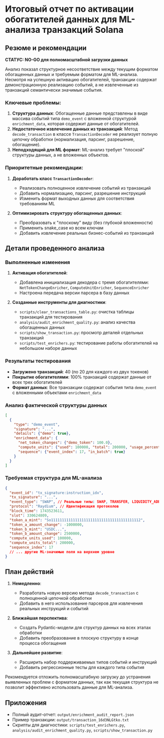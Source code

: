 # Итоговый отчет по активации обогатителей данных для ML-анализа транзакций Solana

## Резюме и рекомендации

**СТАТУС: NO-GO для полномасштабной загрузки данных**

Анализ показал структурное несоответствие между текущим форматом обогащенных данных и требуемым форматом для ML-анализа. Несмотря на успешную активацию обогатителей, транзакции содержат демонстрационную реализацию событий, а не извлеченные из транзакций семантически значимые события.

### Ключевые проблемы:
1. **Структура данных**: Обогащенные данные представлены в виде массива событий типа `demo_event` с вложенной структурой `enrichment_data`, которая содержит данные от обогатителей.
2. **Недостаточное извлечение данных из транзакций**: Метод `decode_transaction` в классе `TransactionDecoder` не реализует полную цепочку обработки (нормализация, парсинг, разрешение, обогащение).
3. **Неподходящий для ML формат**: ML-анализ требует "плоской" структуры данных, а не вложенных объектов.

### Приоритетные рекомендации:
1. **Доработать класс `TransactionDecoder`**: 
   - Реализовать полноценное извлечение событий из транзакций
   - Добавить нормализацию, парсинг, разрешение инструкций
   - Изменить формат выходных данных для соответствия требованиям ML

2. **Оптимизировать структуру обогащенных данных**:
   - Преобразовать к "плоскому" виду (без глубокой вложенности)
   - Применить snake_case ко всем ключам
   - Добавить извлечение реальных бизнес-событий из транзакций

## Детали проведенного анализа

### Выполненные изменения
1. **Активация обогатителей**: 
   - Добавлена инициализация декодера с тремя обогатителями: `NetTokenChangeEnricher`, `ComputeUnitEnricher`, `SequenceEnricher`
   - Настроена передача версии парсера в базу данных

2. **Созданные инструменты для диагностики**:
   - `scripts/clear_transactions_table.py`: очистка таблицы транзакций для тестирования
   - `analysis/audit_enrichment_quality.py`: анализ качества обогащенных данных
   - `scripts/show_transaction.py`: просмотр деталей отдельных транзакций
   - `scripts/test_enrichers.py`: тестирование работы обогатителей на небольшом наборе данных

### Результаты тестирования
- **Загружено транзакций**: 40 (по 20 для каждого из двух токенов)
- **Покрытие обогатителями**: 100% транзакций содержат данные от всех трех обогатителей
- **Формат данных**: Все транзакции содержат события типа `demo_event` с вложенными объектами `enrichment_data`

### Анализ фактической структуры данных
```json
[
  {
    "type": "demo_event",
    "signature": "...",
    "details": {"demo": true},
    "enrichment_data": {
      "net_token_changes": {"demo_token": 100.0},
      "compute_units": {"used": 100000, "total": 200000, "usage_percent": 50.0},
      "sequence": {"event_index": 17, "in_batch": true}
    }
  }
]
```

### Требуемая структура для ML-анализа
```json
{
  "event_id": "tx_signature:instruction_idx",
  "tx_signature": "...",
  "event_type": "SWAP", // Реальные типы: SWAP, TRANSFER, LIQUIDITY_ADD и т.д.
  "protocol": "Raydium", // Идентификация протоколов
  "block_time": 1743523611,
  "slot": 330624809,
  "token_a_mint": "So11111111111111111111111111111111111111112",
  "token_a_amount_change": -1000000,
  "token_b_mint": "USDC...",
  "token_b_amount_change": 2500000,
  "compute_units_used": 100000,
  "compute_units_total": 200000,
  "sequence_index": 17
  // ... другие ML-значимые поля на верхнем уровне
}
```

## План действий

1. **Немедленно**:
   - Разработать новую версию метода `decode_transaction` с полноценной цепочкой обработки
   - Добавить в него использование парсеров для извлечения реальных инструкций и событий
   
2. **Ближайшая перспектива**:
   - Создать Pydantic-модели для структур данных на всех этапах обработки
   - Добавить преобразование в плоскую структуру в конце процесса обогащения
   
3. **Дальнейшее развитие**:
   - Расширить набор поддерживаемых типов событий и инструкций
   - Добавить регрессионные тесты для каждого типа события
   
Рекомендуется отложить полномасштабную загрузку до устранения выявленных проблем с форматом данных, так как текущая структура не позволит эффективно использовать данные для ML-анализа.

## Приложения
- Полный аудит-отчет: `output/enrichment_audit_report.json`
- Пример транзакции: `output/transaction_16d3NLGtko.txt`
- Скрипты для диагностики: `scripts/test_enrichers.py`, `analysis/audit_enrichment_quality.py`, `scripts/show_transaction.py` 